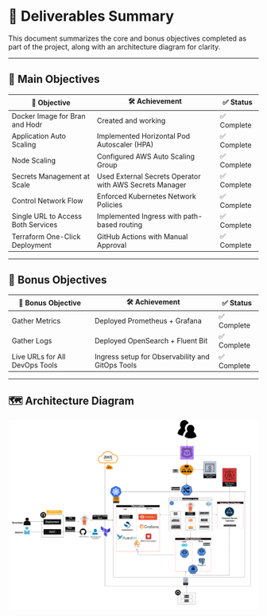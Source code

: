 # 🚀 Deliverables Summary

This document summarizes the core and bonus objectives completed as part of the project, along with an architecture diagram for clarity.

---

## 🎯 Main Objectives

| 🧩 **Objective**                       | 🛠️ **Achievement**                                      | ✅ **Status**   |
|----------------------------------------|----------------------------------------------------------|----------------|
| Docker Image for Bran and Hodr         | Created and working                                      | ✅ Complete     |
| Application Auto Scaling               | Implemented Horizontal Pod Autoscaler (HPA)              | ✅ Complete     |
| Node Scaling                           | Configured AWS Auto Scaling Group                        | ✅ Complete     |
| Secrets Management at Scale            | Used External Secrets Operator with AWS Secrets Manager  | ✅ Complete     |
| Control Network Flow                   | Enforced Kubernetes Network Policies                     | ✅ Complete     |
| Single URL to Access Both Services     | Implemented Ingress with path-based routing              | ✅ Complete     |
| Terraform One-Click Deployment         | GitHub Actions with Manual Approval                      | ✅ Complete     |

---

## 🎁 Bonus Objectives

| 🌟 **Bonus Objective**                | 🛠️ **Achievement**                                      | ✅ **Status**   |
|----------------------------------------|----------------------------------------------------------|----------------|
| Gather Metrics                         | Deployed Prometheus + Grafana                            | ✅ Complete     |
| Gather Logs                            | Deployed OpenSearch + Fluent Bit                         | ✅ Complete     |
| Live URLs for All DevOps Tools         | Ingress setup for Observability and GitOps Tools         | ✅ Complete     |

---

## 🗺️ Architecture Diagram

![Architecture Diagram](fampay_architecture.png)
